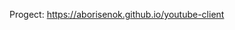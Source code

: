 Progect: <a href="https://aborisenok.github.io/youtube-client">https://aborisenok.github.io/youtube-client</a>
